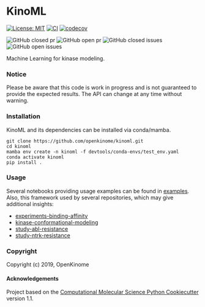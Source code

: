 KinoML
==============================
[//]: # (Badges)
[![License: MIT](https://img.shields.io/badge/License-MIT-blue.svg)](https://opensource.org/licenses/MIT)
[![CI](https://github.com/openkinome/kinoml/actions/workflows/ci.yaml/badge.svg?branch=master)](https://github.com/openkinome/kinoml/actions/workflows/ci.yaml)
[![codecov](https://codecov.io/gh/openkinome/KinoML/branch/master/graph/badge.svg)](https://codecov.io/gh/openkinome/KinoML/branch/master)

![GitHub closed pr](https://img.shields.io/github/issues-pr-closed-raw/openkinome/kinoml) 
![GitHub open pr](https://img.shields.io/github/issues-pr-raw/openkinome/kinoml) 
![GitHub closed issues](https://img.shields.io/github/issues-closed-raw/openkinome/kinoml) 
![GitHub open issues](https://img.shields.io/github/issues/openkinome/kinoml)

Machine Learning for kinase modeling. 

### Notice

Please be aware that this code is work in progress and is not guaranteed to provide the expected results. The API can change at any time without warning.

### Installation

KinoML and its dependencies can be installed via conda/mamba.

```
git clone https://github.com/openkinome/kinoml.git
cd kinoml
mamba env create -n kinoml -f devtools/conda-envs/test_env.yaml
conda activate kinoml
pip install .
```

### Usage

Several notebooks providing usage examples can be found in [examples](https://github.com/openkinome/kinoml/tree/master/examples).  
Also, this framework used by several repositories, which may give additional insights:
 - [experiments-binding-affinity](https://github.com/openkinome/experiments-binding-affinity)
 - [kinase-conformational-modeling](https://github.com/openkinome/kinase-conformational-modeling)
 - [study-abl-resistance](https://github.com/openkinome/study-abl-resistance)
 - [study-ntrk-resistance](https://github.com/openkinome/study-ntrk-resistance)

### Copyright

Copyright (c) 2019, OpenKinome


#### Acknowledgements
 
Project based on the 
[Computational Molecular Science Python Cookiecutter](https://github.com/molssi/cookiecutter-cms) version 1.1.
